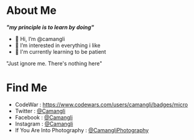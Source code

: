 # About Me

<b>*"my principle is to learn by doing"*</b>
- 👋 Hi, I’m @camangli
- 👀 I’m interested in everything i like
- 🌱 I'm currently learning to be patient

"Just ignore me. There's nothing here"

# Find Me
- CodeWar   : https://www.codewars.com/users/camangli/badges/micro
- Twitter   : [@Camangli](https://twitter.com/camangli)
- Facebook  : [@Camangli](https://www.facebook.com/Camangli/)
- Instagram : [@Camangli](https://www.instagram.com/camangli/)
- If You Are Into Photography : [@CamangliPhotography](https://www.facebook.com/CamangliPhotography)



<!---
camangli/camangli is a ✨ special ✨ repository because its `README.md` (this file) appears on your GitHub profile.
You can click the Preview link to take a look at your changes.
--->
